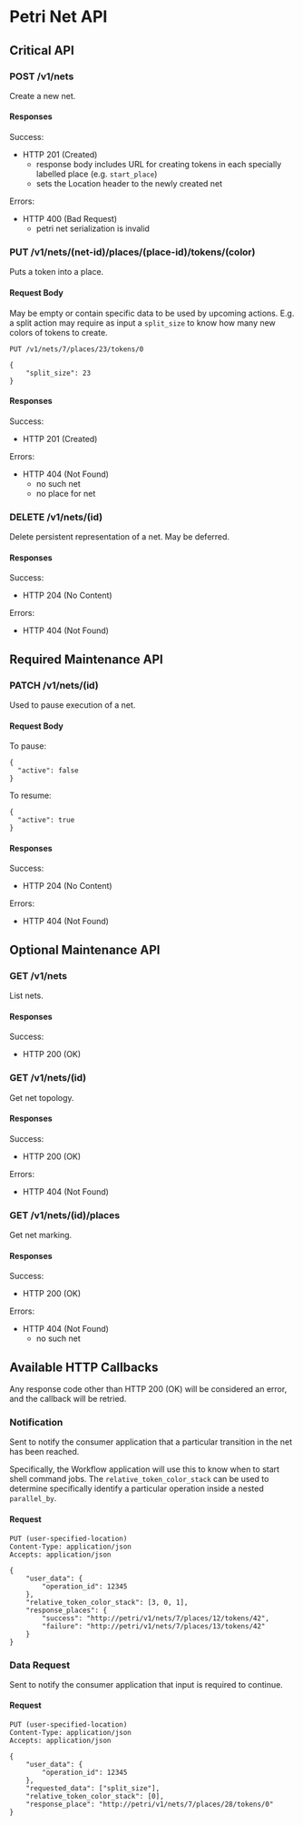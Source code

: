 # Petri Net API

## Critical API

### POST /v1/nets
Create a new net.

#### Responses
Success:

- HTTP 201 (Created)
    - response body includes URL for creating tokens in each specially labelled
      place (e.g. `start_place`)
    - sets the Location header to the newly created net

Errors:

- HTTP 400 (Bad Request)
    - petri net serialization is invalid

### PUT /v1/nets/(net-id)/places/(place-id)/tokens/(color)
Puts a token into a place.

#### Request Body
May be empty or contain specific data to be used by upcoming actions.  E.g. a
split action may require as input a `split_size` to know how many new colors of
tokens to create.

    PUT /v1/nets/7/places/23/tokens/0

    {
        "split_size": 23
    }

#### Responses
Success:

- HTTP 201 (Created)

Errors:

- HTTP 404 (Not Found)
    - no such net
    - no place for net

### DELETE /v1/nets/(id)
Delete persistent representation of a net.  May be deferred.

#### Responses
Success:

- HTTP 204 (No Content)

Errors:

- HTTP 404 (Not Found)


## Required Maintenance API

### PATCH /v1/nets/(id)
Used to pause execution of a net.

#### Request Body

To pause:

    {
      "active": false
    }

To resume:

    {
      "active": true
    }

#### Responses
Success:

- HTTP 204 (No Content)

Errors:

- HTTP 404 (Not Found)


## Optional Maintenance API

### GET /v1/nets
List nets.

#### Responses
Success:

- HTTP 200 (OK)

### GET /v1/nets/(id)
Get net topology.

#### Responses
Success:

- HTTP 200 (OK)

Errors:

- HTTP 404 (Not Found)

### GET /v1/nets/(id)/places
Get net marking.

#### Responses
Success:

- HTTP 200 (OK)

Errors:

- HTTP 404 (Not Found)
    - no such net


## Available HTTP Callbacks
Any response code other than HTTP 200 (OK) will be considered an error, and the
callback will be retried.

### Notification
Sent to notify the consumer application that a particular transition in the net
has been reached.

Specifically, the Workflow application will use this to know when to start
shell command jobs.  The `relative_token_color_stack` can be used to determine
specifically identify a particular operation inside a nested `parallel_by`.

#### Request

    PUT (user-specified-location)
    Content-Type: application/json
    Accepts: application/json

    {
        "user_data": {
            "operation_id": 12345
        },
        "relative_token_color_stack": [3, 0, 1],
        "response_places": {
            "success": "http://petri/v1/nets/7/places/12/tokens/42",
            "failure": "http://petri/v1/nets/7/places/13/tokens/42"
        }
    }

### Data Request
Sent to notify the consumer application that input is required to continue.

#### Request

    PUT (user-specified-location)
    Content-Type: application/json
    Accepts: application/json

    {
        "user_data": {
            "operation_id": 12345
        },
        "requested_data": ["split_size"],
        "relative_token_color_stack": [0],
        "response_place": "http://petri/v1/nets/7/places/28/tokens/0"
    }
